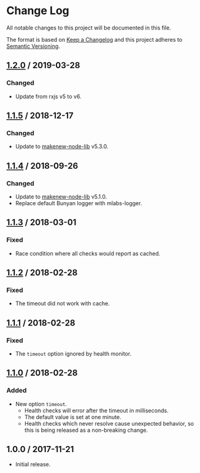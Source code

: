 # Change Log

All notable changes to this project will be documented in this file.

The format is based on [Keep a Changelog](https://keepachangelog.com/)
and this project adheres to [Semantic Versioning](https://semver.org/).

## [1.2.0] / 2019-03-28

### Changed

- Update from rxjs v5 to v6.

## [1.1.5] / 2018-12-17

### Changed

- Update to [makenew-node-lib] v5.3.0.

## [1.1.4] / 2018-09-26

### Changed

- Update to [makenew-node-lib] v5.1.0.
- Replace default Bunyan logger with mlabs-logger.

## [1.1.3] / 2018-03-01

### Fixed

- Race condition where all checks would report as cached.

## [1.1.2] / 2018-02-28

### Fixed

- The timeout did not work with cache.

## [1.1.1] / 2018-02-28

### Fixed

- The `timeout` option ignored by health monitor.

## [1.1.0] / 2018-02-28

### Added

- New option `timeout`.
  - Health checks will error after the timeout in milliseconds.
  - The default value is set at one minute.
  - Health checks which never resolve cause unexpected behavior,
    so this is being released as a non-breaking change.

## 1.0.0 / 2017-11-21

- Initial release.

[makenew-node-lib]: https://github.com/meltwater/makenew-node-lib

[Unreleased]: https://github.com/meltwater/mlabs-health/compare/v1.2.0...HEAD
[1.2.0]: https://github.com/meltwater/mlabs-health/compare/v1.1.5...v1.2.0
[1.1.5]: https://github.com/meltwater/mlabs-health/compare/v1.1.4...v1.1.5
[1.1.4]: https://github.com/meltwater/mlabs-health/compare/v1.1.3...v1.1.4
[1.1.3]: https://github.com/meltwater/mlabs-health/compare/v1.1.2...v1.1.3
[1.1.2]: https://github.com/meltwater/mlabs-health/compare/v1.1.1...v1.1.2
[1.1.1]: https://github.com/meltwater/mlabs-health/compare/v1.1.0...v1.1.1
[1.1.0]: https://github.com/meltwater/mlabs-health/compare/v1.0.0...v1.1.0
